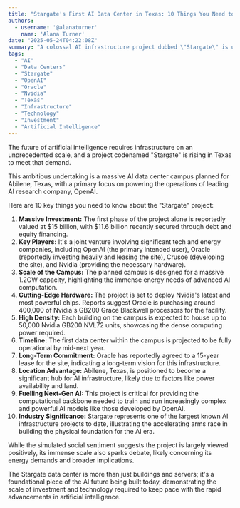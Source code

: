 ```yaml
---
title: "Stargate's First AI Data Center in Texas: 10 Things You Need to Know"
authors:
  - username: '@alanaturner'
    name: 'Alana Turner'
date: "2025-05-24T04:22:08Z"
summary: "A colossal AI infrastructure project dubbed \"Stargate\" is underway in Abilene, Texas, set to become a major hub for next-generation AI computing, primarily serving OpenAI. With billions in investment and cutting-edge Nvidia hardware, this venture signals the massive scale required to power the future of artificial intelligence."
tags:
  - "AI"
  - "Data Centers"
  - "Stargate"
  - "OpenAI"
  - "Oracle"
  - "Nvidia"
  - "Texas"
  - "Infrastructure"
  - "Technology"
  - "Investment"
  - "Artificial Intelligence"
---
```


The future of artificial intelligence requires infrastructure on an unprecedented scale, and a project codenamed "Stargate" is rising in Texas to meet that demand.

This ambitious undertaking is a massive AI data center campus planned for Abilene, Texas, with a primary focus on powering the operations of leading AI research company, OpenAI.

Here are 10 key things you need to know about the "Stargate" project:

1.  **Massive Investment:** The first phase of the project alone is reportedly valued at $15 billion, with $11.6 billion recently secured through debt and equity financing.
2.  **Key Players:** It's a joint venture involving significant tech and energy companies, including OpenAI (the primary intended user), Oracle (reportedly investing heavily and leasing the site), Crusoe (developing the site), and Nvidia (providing the necessary hardware).
3.  **Scale of the Campus:** The planned campus is designed for a massive 1.2GW capacity, highlighting the immense energy needs of advanced AI computation.
4.  **Cutting-Edge Hardware:** The project is set to deploy Nvidia's latest and most powerful chips. Reports suggest Oracle is purchasing around 400,000 of Nvidia's GB200 Grace Blackwell processors for the facility.
5.  **High Density:** Each building on the campus is expected to house up to 50,000 Nvidia GB200 NVL72 units, showcasing the dense computing power required.
6.  **Timeline:** The first data center within the campus is projected to be fully operational by mid-next year.
7.  **Long-Term Commitment:** Oracle has reportedly agreed to a 15-year lease for the site, indicating a long-term vision for this infrastructure.
8.  **Location Advantage:** Abilene, Texas, is positioned to become a significant hub for AI infrastructure, likely due to factors like power availability and land.
9.  **Fuelling Next-Gen AI:** This project is critical for providing the computational backbone needed to train and run increasingly complex and powerful AI models like those developed by OpenAI.
10. **Industry Significance:** Stargate represents one of the largest known AI infrastructure projects to date, illustrating the accelerating arms race in building the physical foundation for the AI era.

While the simulated social sentiment suggests the project is largely viewed positively, its immense scale also sparks debate, likely concerning its energy demands and broader implications.

The Stargate data center is more than just buildings and servers; it's a foundational piece of the AI future being built today, demonstrating the scale of investment and technology required to keep pace with the rapid advancements in artificial intelligence.
